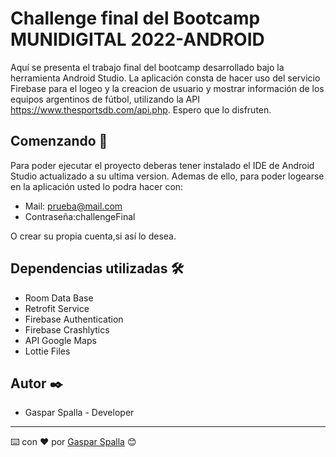 # Challenge final del Bootcamp MUNIDIGITAL 2022-ANDROID

Aquí se presenta el trabajo final del bootcamp desarrollado bajo la herramienta Android Studio.
La aplicación consta de hacer uso del servicio Firebase para el logeo y la creacion de usuario y mostrar información de los equipos argentinos de fútbol, utilizando la API https://www.thesportsdb.com/api.php.
Espero que lo disfruten.

## Comenzando  🚀
Para poder ejecutar el proyecto deberas tener instalado el IDE de Android Studio actualizado a su ultima version.
Ademas de ello, para poder logearse en la aplicación usted lo podra hacer con:
* Mail: prueba@mail.com
* Contraseña:challengeFinal

O crear su propia cuenta,si así lo desea.

## Dependencias utilizadas 🛠️
* Room Data Base
* Retrofit Service
* Firebase Authentication
* Firebase Crashlytics
* API Google Maps
* Lottie Files

## Autor ✒️
* Gaspar Spalla - Developer

---
⌨️ con ❤️ por [Gaspar Spalla](https://github.com/gasparspalla) 😊
